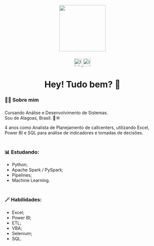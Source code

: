 <div align="center">
  <img height="150" src="https://i.pinimg.com/originals/e8/f4/53/e8f453469a3ec97ecd354df465d73913.gif"  />
</div>

###

<div align="center">
  <a href="https://www.linkedin.com/in/rayanmuryell/" target="_blank">
    <img src="https://img.shields.io/static/v1?message=LinkedIn&logo=linkedin&label=&color=0077B5&logoColor=white&labelColor=&style=for-the-badge" height="25" alt="linkedin logo"  />
  </a>
  <a href="https://www.instagram.com/rayanmuryell" target="_blank">
    <img src="https://img.shields.io/static/v1?message=Instagram&logo=instagram&label=&color=E4405F&logoColor=white&labelColor=&style=for-the-badge" height="25" alt="instagram logo"  />
  </a>
</div>

###

###

<h1 align="center">Hey! Tudo bem? 👋</h1>

###

<h3 align="left">👨‍💻 Sobre mim</h3>

###

<p align="left">Cursando Análise e Desenvolvimento de Sistemas.<br>Sou de Alagoas, Brasil. 🌴☀<br></p>
4 anos como Analista de Planejamento de callcenters, utilizando Excel, Power BI e SQL para análise de indicadores e tomadas de decisões.


<h3 align="left"><br>📊 Estudando:</h3>

- Python;
- Apache Spark / PySpark;
- Pipelines;
- Machine Learning.

<h3 align="left"><br>🪄 Habilidades:</h3>

- Excel;
- Power BI;
- ETL;
- VBA;
- Selenium;
- SQL.


